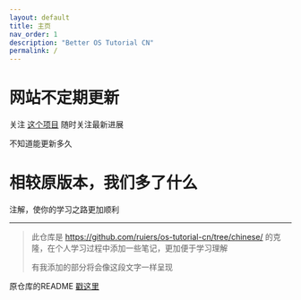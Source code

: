 ```yaml
---
layout: default
title: 主页
nav_order: 1
description: "Better OS Tutorial CN"
permalink: /
---
```


# 网站不定期更新

关注 [这个项目](https://github.com/MHYCWasTaken/better-os-tutorial-cn/) 随时关注最新进展

不知道能更新多久

# 相较原版本，我们多了什么

注解，使你的学习之路更加顺利

------

>
>此仓库是 https://github.com/ruiers/os-tutorial-cn/tree/chinese/ 的克隆，在个人学习过程中添加一些笔记，更加便于学习理解
>
>有我添加的部分将会像这段文字一样呈现  


原仓库的README [戳这里](https://github.com/ruiers/os-tutorial-cn/README.md)